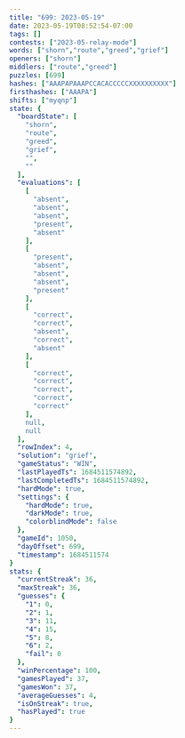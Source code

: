 ```yaml
---
title: "699: 2023-05-19"
date: 2023-05-19T08:52:54-07:00
tags: []
contests: ["2023-05-relay-mode"]
words: ["shorn","route","greed","grief"]
openers: ["shorn"]
middlers: ["route","greed"]
puzzles: [699]
hashes: ["AAAPAPAAAPCCACACCCCCXXXXXXXXXX"]
firsthashes: ["AAAPA"]
shifts: ["myqnp"]
state: {
  "boardState": [
    "shorn",
    "route",
    "greed",
    "grief",
    "",
    ""
  ],
  "evaluations": [
    [
      "absent",
      "absent",
      "absent",
      "present",
      "absent"
    ],
    [
      "present",
      "absent",
      "absent",
      "absent",
      "present"
    ],
    [
      "correct",
      "correct",
      "absent",
      "correct",
      "absent"
    ],
    [
      "correct",
      "correct",
      "correct",
      "correct",
      "correct"
    ],
    null,
    null
  ],
  "rowIndex": 4,
  "solution": "grief",
  "gameStatus": "WIN",
  "lastPlayedTs": 1684511574892,
  "lastCompletedTs": 1684511574892,
  "hardMode": true,
  "settings": {
    "hardMode": true,
    "darkMode": true,
    "colorblindMode": false
  },
  "gameId": 1050,
  "dayOffset": 699,
  "timestamp": 1684511574
}
stats: {
  "currentStreak": 36,
  "maxStreak": 36,
  "guesses": {
    "1": 0,
    "2": 1,
    "3": 11,
    "4": 15,
    "5": 8,
    "6": 2,
    "fail": 0
  },
  "winPercentage": 100,
  "gamesPlayed": 37,
  "gamesWon": 37,
  "averageGuesses": 4,
  "isOnStreak": true,
  "hasPlayed": true
}
---
```

<!-- more -->

